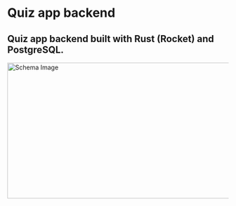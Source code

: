 # Quiz app backend

## Quiz app backend built with Rust (Rocket) and PostgreSQL.

<img src='https://github.com/dragan717080/RustReactQuiz/assets/135660124/2c156ff6-f243-4421-99a4-0d6a0e67ac02' alt='Schema Image' width='670' height='310' />
